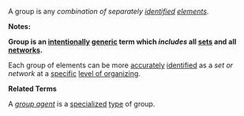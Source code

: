 A group is any *combination of separately [identified](https://github.com/gcassel/Modular-Organization-Terminology/blob/master/terms/identify.md) [elements](https://github.com/gcassel/Modular-Organization-Terminology/blob/master/terms/element.md)*. 

**Notes:** 

**Group is an [intentionally](https://github.com/gcassel/Modular-Organization-Terminology/blob/master/terms/intend.md) [generic](https://github.com/gcassel/Modular-Organization-Terminology/blob/master/terms/generic.md) term which *includes* all [sets](https://github.com/gcassel/Modular-Organization-Terminology/blob/master/terms/set.md) and all [networks](https://github.com/gcassel/Modular-Organization-Terminology/blob/master/terms/network.md).**  

Each group of elements can be more [accurately](https://github.com/gcassel/Modular-Organization-Terminology/blob/master/terms/accuracy.md) [identified](https://github.com/gcassel/Modular-Organization-Terminology/blob/master/terms/identify.md) as a *set or network* at a [specific](https://github.com/gcassel/Modular-Organization-Terminology/blob/master/terms/specific.md) [level of organizing](https://github.com/gcassel/Modular-Organization-Terminology/blob/master/compound-terms/level-of-organizing.md).

**Related Terms**

A *[group agent](https://github.com/gcassel/Modular-Organization-Terminology/blob/master/compound-terms/group-agent.md)* is a [specialized](https://github.com/gcassel/Modular-Organization-Terminology/blob/master/terms/specialize.md) [type](https://github.com/gcassel/Modular-Organization-Terminology/blob/master/terms/type.md) of group.
